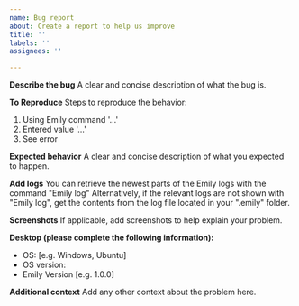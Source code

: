 ```yaml
---
name: Bug report
about: Create a report to help us improve
title: ''
labels: ''
assignees: ''

---
```


**Describe the bug**
A clear and concise description of what the bug is.

**To Reproduce**
Steps to reproduce the behavior:
1. Using Emily command '...'
2. Entered value '...'
3. See error

**Expected behavior**
A clear and concise description of what you expected to happen.

**Add logs**
You can retrieve the newest parts of the Emily logs with the command "Emily log"
Alternatively, if the relevant logs are not shown with "Emily log", get the contents from the log file located in your ".emily" folder.

**Screenshots**
If applicable, add screenshots to help explain your problem.

**Desktop (please complete the following information):**
 - OS: [e.g. Windows, Ubuntu]
 - OS version:
 - Emily Version [e.g. 1.0.0]

**Additional context**
Add any other context about the problem here.
